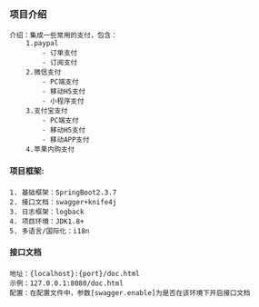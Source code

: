 
### 项目介绍
    介绍：集成一些常用的支付，包含：
        1.paypal
            - 订单支付
            - 订阅支付
        2.微信支付
            - PC端支付
            - 移动H5支付
            - 小程序支付
        3.支付宝支付
            - PC端支付
            - 移动H5支付
            - 移动APP支付
        4.苹果内购支付

#### 项目框架:
    1. 基础框架：SpringBoot2.3.7
    2. 接口文档：swagger+knife4j
    3. 日志框架：logback
    4. 项目环境：JDK1.8+
    5. 多语言/国际化：i18n

#### 接口文档
    地址：{localhost}:{port}/doc.html
    示例：127.0.0.1:8080/doc.html
    配置：在配置文件中，参数[swagger.enable]为是否在该环境下开启接口文档

        
